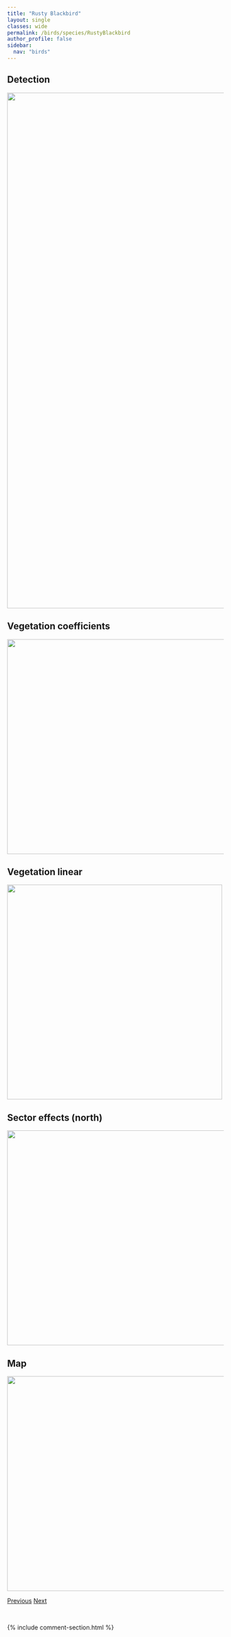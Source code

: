 ```yaml
---
title: "Rusty Blackbird"
layout: single
classes: wide
permalink: /birds/species/RustyBlackbird
author_profile: false
sidebar:
  nav: "birds"
---
```


<h2>Detection</h2>

<a href="https://drive.google.com/uc?export=view&id=1htKkKdZlzQjGki-NK2z5ihtejDqNf5Lt">
<img src="https://drive.google.com/uc?export=view&id=1htKkKdZlzQjGki-NK2z5ihtejDqNf5Lt" height = "1200" width = "800">
</a>

<h2>Vegetation coefficients</h2>

<a href="https://drive.google.com/uc?export=view&id=1IS1QcmYhmCja8tMjQGXCOdnksuHsPDHY">
<img src="https://drive.google.com/uc?export=view&id=1IS1QcmYhmCja8tMjQGXCOdnksuHsPDHY" height = "500" width = "1000">
</a>

<h2>Vegetation linear</h2>

<a href="https://drive.google.com/uc?export=view&id=1NjyBjTEVoXhem-QSRVsfz3ynhZ9lsdkV">
<img src="https://drive.google.com/uc?export=view&id=1NjyBjTEVoXhem-QSRVsfz3ynhZ9lsdkV" height = "500" width = "500">
</a>

<h2>Sector effects (north)</h2>

<a href="https://drive.google.com/uc?export=view&id=1bJctH-_YbArPWegA2ly93xarYDY9HCzi">
<img src="https://drive.google.com/uc?export=view&id=1bJctH-_YbArPWegA2ly93xarYDY9HCzi" height = "500" width = "1000">
</a>

<h2>Map</h2>

<a href="https://drive.google.com/uc?export=view&id=1i61ntF-pXi4GmboHIKDAeXfVTkI1KwUD">
<img src="https://drive.google.com/uc?export=view&id=1i61ntF-pXi4GmboHIKDAeXfVTkI1KwUD" height = "500" width = "1500">
</a>

<a href="/DevelopmentWebsite/birds/species/RedtailedHawk" class="pagination--pager" title="Red-tailed Hawk">Previous</a> <a href="/DevelopmentWebsite/birds/species/RuddyDuck" class="pagination--pager" title="Ruddy Duck">Next</a>

<p>&nbsp;</p>

{% include comment-section.html %}
